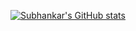 [![Subhankar's GitHub stats](https://github-readme-stats.vercel.app/api?username=spani73)](https://github.com/anuraghazra/github-readme-stats&show=reviews,discussions_started,discussions_answered,prs_merged,prs_merged_percentage&show_icons=true)

<!--
**spani73/spani73** is a ✨ _special_ ✨ repository because its `README.md` (this file) appears on your GitHub profile.

Here are some ideas to get you started:

- 🔭 I’m currently working on ...
- 🌱 I’m currently learning ...
- 👯 I’m looking to collaborate on ...
- 🤔 I’m looking for help with ...
- 💬 Ask me about ...
- 📫 How to reach me: ...
- 😄 Pronouns: ...
- ⚡ Fun fact: ...
-->
